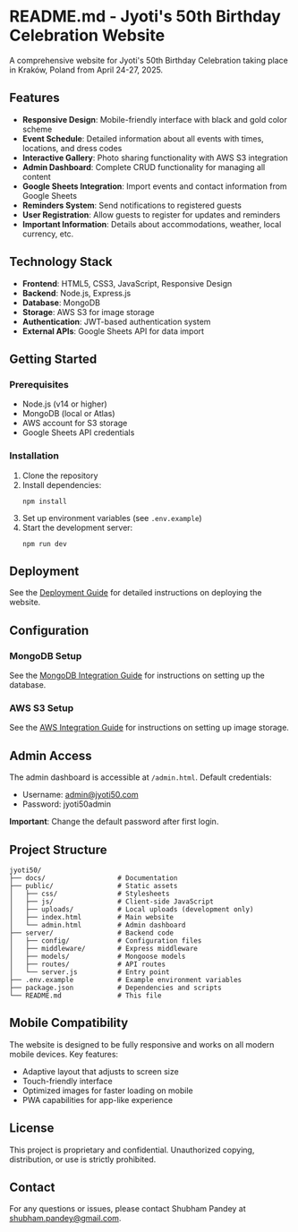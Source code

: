 # README.md - Jyoti's 50th Birthday Celebration Website

A comprehensive website for Jyoti's 50th Birthday Celebration taking place in Kraków, Poland from April 24-27, 2025.

## Features

- **Responsive Design**: Mobile-friendly interface with black and gold color scheme
- **Event Schedule**: Detailed information about all events with times, locations, and dress codes
- **Interactive Gallery**: Photo sharing functionality with AWS S3 integration
- **Admin Dashboard**: Complete CRUD functionality for managing all content
- **Google Sheets Integration**: Import events and contact information from Google Sheets
- **Reminders System**: Send notifications to registered guests
- **User Registration**: Allow guests to register for updates and reminders
- **Important Information**: Details about accommodations, weather, local currency, etc.

## Technology Stack

- **Frontend**: HTML5, CSS3, JavaScript, Responsive Design
- **Backend**: Node.js, Express.js
- **Database**: MongoDB
- **Storage**: AWS S3 for image storage
- **Authentication**: JWT-based authentication system
- **External APIs**: Google Sheets API for data import

## Getting Started

### Prerequisites

- Node.js (v14 or higher)
- MongoDB (local or Atlas)
- AWS account for S3 storage
- Google Sheets API credentials

### Installation

1. Clone the repository
2. Install dependencies:
   ```
   npm install
   ```
3. Set up environment variables (see `.env.example`)
4. Start the development server:
   ```
   npm run dev
   ```

## Deployment

See the [Deployment Guide](./docs/deployment-guide.md) for detailed instructions on deploying the website.

## Configuration

### MongoDB Setup

See the [MongoDB Integration Guide](./docs/mongodb-integration.md) for instructions on setting up the database.

### AWS S3 Setup

See the [AWS Integration Guide](./docs/aws-integration.md) for instructions on setting up image storage.

## Admin Access

The admin dashboard is accessible at `/admin.html`. Default credentials:

- Username: admin@jyoti50.com
- Password: jyoti50admin

**Important**: Change the default password after first login.

## Project Structure

```
jyoti50/
├── docs/                  # Documentation
├── public/                # Static assets
│   ├── css/               # Stylesheets
│   ├── js/                # Client-side JavaScript
│   ├── uploads/           # Local uploads (development only)
│   ├── index.html         # Main website
│   └── admin.html         # Admin dashboard
├── server/                # Backend code
│   ├── config/            # Configuration files
│   ├── middleware/        # Express middleware
│   ├── models/            # Mongoose models
│   ├── routes/            # API routes
│   └── server.js          # Entry point
├── .env.example           # Example environment variables
├── package.json           # Dependencies and scripts
└── README.md              # This file
```

## Mobile Compatibility

The website is designed to be fully responsive and works on all modern mobile devices. Key features:

- Adaptive layout that adjusts to screen size
- Touch-friendly interface
- Optimized images for faster loading on mobile
- PWA capabilities for app-like experience

## License

This project is proprietary and confidential. Unauthorized copying, distribution, or use is strictly prohibited.

## Contact

For any questions or issues, please contact Shubham Pandey at shubham.pandey@gmail.com.
